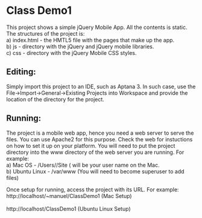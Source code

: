 <h1>Class Demo1</h1>
This project shows a simple jQuery Mobile App. All the contents is static. 
The structures of the project is: <br/>
a) index.html - the HMTL5 file with the pages that make up the app.<br/>
b) js - directory with the jQuery and jQuery mobile libraries.<br/>
c) css - directory with the jQuery Mobile CSS styles.<br/>

<h2>Editing:</h2>
Simply import this project to an IDE, such as Aptana 3. In such case,
use the File->Import->General->Existing Projects into Workspace
and provide the location of the directory for the project.

<h2>Running:</h2>
The project is a mobile web app, hence you need a web server to serve the files. 
You can use Apache2 for this purpose. Check the web for instuctions on how to set it up on your platform. 
You will need to put the project directory into the www directory 
of the web server you are running. For example:<br/>
a) Mac OS - /Users/<username>/Site (<username> will be your user name on the Mac.<br/>
b) Ubuntu Linux - /var/www  (You will need to become superuser to add files)<br/>

Once setup for running, access the project with its URL. For example:<br/>
http://localhost/~manuel/ClassDemo1  (Mac Setup) <br/>
<br/>
http://localhost/ClassDemo1 (Ubuntu Linux Setup)
